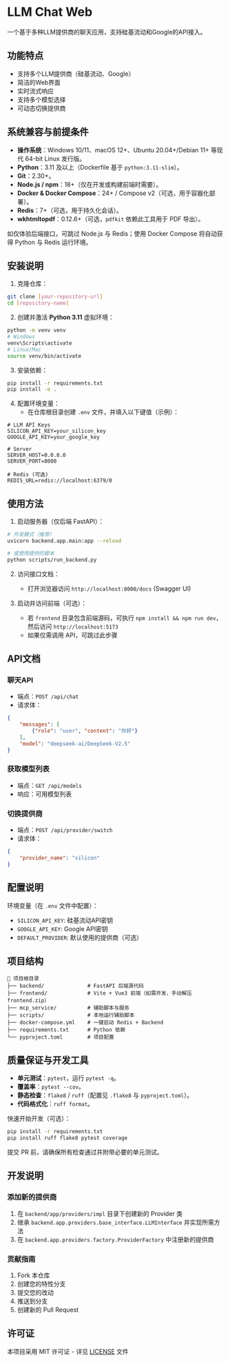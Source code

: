 # LLM Chat Web

一个基于多种LLM提供商的聊天应用，支持硅基流动和Google的API接入。

## 功能特点

- 支持多个LLM提供商（硅基流动、Google）
- 简洁的Web界面
- 实时流式响应
- 支持多个模型选择
- 可动态切换提供商

## 系统兼容与前提条件

- **操作系统**：Windows 10/11、macOS 12+、Ubuntu 20.04+/Debian 11+ 等现代 64-bit Linux 发行版。
- **Python**：3.11 及以上（Dockerfile 基于 `python:3.11-slim`）。
- **Git**：2.30+。
- **Node.js / npm**：18+（仅在开发或构建前端时需要）。
- **Docker & Docker Compose**：24+ / Compose v2（可选，用于容器化部署）。
- **Redis**：7+（可选，用于持久化会话）。
- **wkhtmltopdf**：0.12.6+（可选，`pdfkit` 依赖此工具用于 PDF 导出）。

如仅体验后端接口，可跳过 Node.js 与 Redis；使用 Docker Compose 将自动获得 Python 与 Redis 运行环境。

## 安装说明

1. 克隆仓库：
```bash
git clone [your-repository-url]
cd [repository-name]
```

2. 创建并激活 **Python 3.11** 虚拟环境：
```bash
python -m venv venv
# Windows
venv\Scripts\activate
# Linux/Mac
source venv/bin/activate
```

3. 安装依赖：
```bash
pip install -r requirements.txt
pip install -e .
```

4. 配置环境变量：
   - 在仓库根目录创建 `.env` 文件，并填入以下键值（示例）：
```env
# LLM API Keys
SILICON_API_KEY=your_silicon_key
GOOGLE_API_KEY=your_google_key

# Server
SERVER_HOST=0.0.0.0
SERVER_PORT=8000

# Redis (可选)
REDIS_URL=redis://localhost:6379/0
```

## 使用方法

1. 启动服务器（仅后端 FastAPI）：
```bash
# 开发模式（推荐）
uvicorn backend.app.main:app --reload

# 或使用提供的脚本
python scripts/run_backend.py
```

2. 访问接口文档：
   - 打开浏览器访问 `http://localhost:8000/docs` (Swagger UI)

3. 启动并访问前端（可选）：
   - 若 `frontend` 目录包含前端源码，可执行 `npm install && npm run dev`，然后访问 `http://localhost:5173`
   - 如果仅需调用 API，可跳过此步骤

## API文档

### 聊天API
- 端点：`POST /api/chat`
- 请求体：
```json
{
    "messages": [
        {"role": "user", "content": "你好"}
    ],
    "model": "deepseek-ai/DeepSeek-V2.5"
}
```

### 获取模型列表
- 端点：`GET /api/models`
- 响应：可用模型列表

### 切换提供商
- 端点：`POST /api/provider/switch`
- 请求体：
```json
{
    "provider_name": "silicon"
}
```

## 配置说明

环境变量（在 `.env` 文件中配置）：
- `SILICON_API_KEY`: 硅基流动API密钥
- `GOOGLE_API_KEY`: Google API密钥
- `DEFAULT_PROVIDER`: 默认使用的提供商（可选）

## 项目结构

```
📁 项目根目录
├── backend/              # FastAPI 后端源代码
├── frontend/             # Vite + Vue3 前端（如需开发，手动解压 frontend.zip）
├── mcp_service/          # 辅助脚本与服务
├── scripts/              # 本地运行辅助脚本
├── docker-compose.yml    # 一键启动 Redis + Backend
├── requirements.txt      # Python 依赖
└── pyproject.toml        # 项目配置
```

## 质量保证与开发工具

- **单元测试**：`pytest`，运行 `pytest -q`。
- **覆盖率**：`pytest --cov`。
- **静态检查**：`flake8` / `ruff`（配置见 `.flake8` 与 `pyproject.toml`）。
- **代码格式化**：`ruff format`。

快速开始开发（可选）：
```bash
pip install -r requirements.txt
pip install ruff flake8 pytest coverage
```

提交 PR 前，请确保所有检查通过并附带必要的单元测试。

## 开发说明

### 添加新的提供商

1. 在 `backend/app/providers/impl` 目录下创建新的 Provider 类
2. 继承 `backend.app.providers.base_interface.LLMInterface` 并实现所需方法
3. 在 `backend.app.providers.factory.ProviderFactory` 中注册新的提供商

### 贡献指南

1. Fork 本仓库
2. 创建您的特性分支
3. 提交您的改动
4. 推送到分支
5. 创建新的 Pull Request

## 许可证

本项目采用 MIT 许可证 - 详见 [LICENSE](LICENSE) 文件 